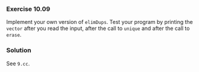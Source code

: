 ### Exercise 10.09

Implement your own version of `elimDups`. Test your program by printing the
`vector` after you read the input, after the call to `unique` and after the call
to `erase`.

### Solution

See `9.cc`.
